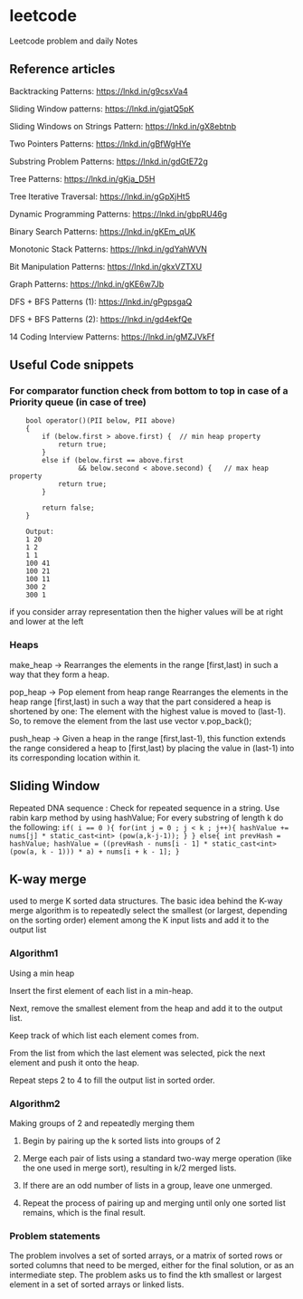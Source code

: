 # leetcode
Leetcode problem and daily Notes

## Reference articles


Backtracking Patterns: https://lnkd.in/g9csxVa4

Sliding Window patterns: https://lnkd.in/gjatQ5pK

Sliding Windows on Strings Pattern: https://lnkd.in/gX8ebtnb

Two Pointers Patterns: https://lnkd.in/gBfWgHYe

Substring Problem Patterns: https://lnkd.in/gdGtE72g

Tree Patterns: https://lnkd.in/gKja_D5H

Tree Iterative Traversal: https://lnkd.in/gGpXjHt5

Dynamic Programming Patterns: https://lnkd.in/gbpRU46g

Binary Search Patterns: https://lnkd.in/gKEm_qUK

Monotonic Stack Patterns: https://lnkd.in/gdYahWVN

Bit Manipulation Patterns: https://lnkd.in/gkxVZTXU

Graph Patterns: https://lnkd.in/gKE6w7Jb

DFS + BFS Patterns (1): https://lnkd.in/gPgpsgaQ

DFS + BFS Patterns (2): https://lnkd.in/gd4ekfQe

14 Coding Interview Patterns: https://lnkd.in/gMZJVkFf


## Useful Code snippets

### For comparator function check from bottom to top in case of a Priority queue (in case of tree)

```
	bool operator()(PII below, PII above)
    {
        if (below.first > above.first) {  // min heap property
            return true;  
        }
        else if (below.first == above.first
                 && below.second < above.second) {   // max heap property
            return true;
        }
 
        return false;
    }

	Output: 
	1 20
	1 2
	1 1
	100 41
	100 21
	100 11
	300 2
	300 1

```
if you consider array representation then the higher values will be at right and lower at the left

### Heaps 

make_heap -> Rearranges the elements in the range [first,last) in such a way that they form a heap.

pop_heap -> Pop element from heap range 
Rearranges the elements in the heap range [first,last) in such a way that the part considered a heap is shortened by one:
The element with the highest value is moved to (last-1).
So, to remove the element from the last use vector v.pop_back();

push_heap -> Given a heap in the range [first,last-1), 
this function extends the range considered a heap to [first,last) by placing the value in (last-1) into its corresponding location within it.


## Sliding Window

Repeated DNA sequence
	: Check for repeated sequence in a string.
	Use rabin karp method by using hashValue;
	For every substring of length k do the following:
	```
		if( i == 0 ){
			for(int j = 0 ; j < k ; j++){
				hashValue += nums[j] * static_cast<int> (pow(a,k-j-1));
			}
		}
		else{
			int prevHash = hashValue;
			hashValue = ((prevHash - nums[i - 1] * static_cast<int>(pow(a, k - 1))) * a) + nums[i + k - 1];
		}
	```


## K-way merge
used to merge K sorted data structures.
The basic idea behind the K-way merge algorithm is to repeatedly select the smallest (or largest, depending on the sorting order)
element among the K input lists and add it to the output list

### Algorithm1
	
Using a min heap

Insert the first element of each list in a min-heap.

Next, remove the smallest element from the heap and add it to the output list.

Keep track of which list each element comes from.

From the list from which the last element was selected, pick the next element and push it onto the heap.

Repeat steps 2 to 4 to fill the output list in sorted order.

### Algorithm2 
Making groups of 2 and repeatedly merging them

1. Begin by pairing up the k sorted lists into groups of 2

2. Merge each pair of lists using a standard two-way merge operation (like the one used in merge sort), resulting in k/2 merged lists.

3. If there are an odd number of lists in a group, leave one unmerged.

4. Repeat the process of pairing up and merging until only one sorted list remains, which is the final result.	

### Problem statements

The problem involves a set of sorted arrays, or a matrix of sorted rows or sorted columns that need to be merged, either for the final solution, or as an intermediate step.
The problem asks us to find the kth smallest or largest element in a set of sorted arrays or linked lists.




